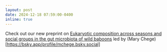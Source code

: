 ```yaml
---
layout: post
date: 2024-12-18 07:59:00-0400
inline: true
---
```


Check out our new preprint on [Eukaryotic composition across seasons and social groups in the gut microbiota of wild baboons](https://www.cell.com/cell/fulltext/S0092-8674(24)01204-2) led by (Mary Chege)[https://bsky.app/profile/mchege.bsky.social] 
